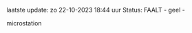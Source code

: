 laatste update: 
zo 22-10-2023 18:44   uur 
Status: FAALT - geel - 
<div class="service Y">microstation</div>
